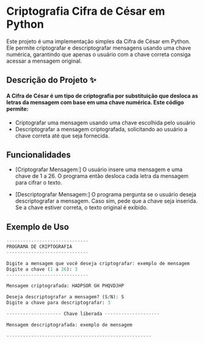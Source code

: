 
# Criptografia Cifra de César em Python

Este projeto é uma implementação simples da Cifra de César em Python. Ele permite criptografar e descriptografar mensagens usando uma chave numérica, garantindo que apenas o usuário com a chave correta consiga acessar a mensagem original.




## Descrição do Projeto ✨
#### A Cifra de César é um tipo de criptografia por substituição que desloca as letras da mensagem com base em uma chave numérica. Este código permite:

* Criptografar uma mensagem usando uma chave escolhida pelo usuário
* Descriptografar a mensagem criptografada, solicitando ao usuário a chave correta até que seja fornecida.
## Funcionalidades
* [Criptografar Mensagem:] O usuário insere uma mensagem e uma chave de 1 a 26. O programa então desloca cada letra da mensagem para cifrar o texto.

* [Descriptografar Mensagem:] O programa pergunta se o usuário deseja descriptografar a mensagem. Caso sim, pede que a chave seja inserida. Se a chave estiver correta, o texto original é exibido.
## Exemplo de Uso

```python
------------------------------
PROGRAMA DE CRIPTOGRAFIA
------------------------------

Digite a mensagem que você deseja criptografar: exemplo de mensagem
Digite a chave (1 a 26): 3
------------------------------

Mensagem criptografada: HADPSOR GH PHQVDJHP

Deseja descriptografar a mensagem? (S/N): S
Digite a chave para descriptografar: 3

-------------------- Chave liberada --------------------

Mensagem descriptografada: exemplo de mensagem

-----------------------------------------------------
```
